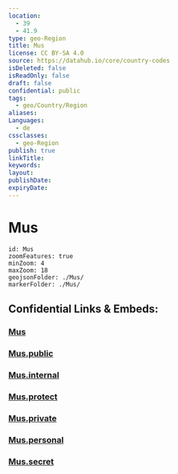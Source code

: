 ```yaml
---
location:
  - 39
  - 41.9
type: geo-Region
title: Mus
license: CC BY-SA 4.0
source: https://datahub.io/core/country-codes
isDeleted: false
isReadOnly: false
draft: false
confidential: public
tags:
  - geo/Country/Region
aliases:
Languages:
  - de
cssclasses:
  - geo-Region
publish: true
linkTitle:
keywords:
layout:
publishDate:
expiryDate:
---
```


# Mus

```leaflet
id: Mus
zoomFeatures: true 
minZoom: 4 
maxZoom: 18
geojsonFolder: ./Mus/
markerFolder: ./Mus/
```


## Confidential Links & Embeds: 

### [Mus](/_Standards/Earth/Continent/Europe/Europe~East/Turkey/Provinces~Turkey/Mus.md) 

### [Mus.public](/_public/Earth/Continent/Europe/Europe~East/Turkey/Provinces~Turkey/Mus.public.md) 

### [Mus.internal](/_internal/Earth/Continent/Europe/Europe~East/Turkey/Provinces~Turkey/Mus.internal.md) 

### [Mus.protect](/_protect/Earth/Continent/Europe/Europe~East/Turkey/Provinces~Turkey/Mus.protect.md) 

### [Mus.private](/_private/Earth/Continent/Europe/Europe~East/Turkey/Provinces~Turkey/Mus.private.md) 

### [Mus.personal](/_personal/Earth/Continent/Europe/Europe~East/Turkey/Provinces~Turkey/Mus.personal.md) 

### [Mus.secret](/_secret/Earth/Continent/Europe/Europe~East/Turkey/Provinces~Turkey/Mus.secret.md)

